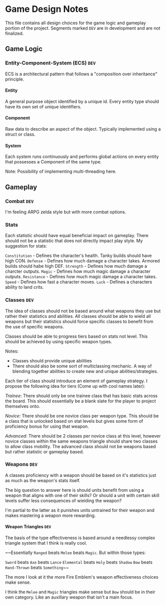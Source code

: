 # Game Design Notes

This file contains all design choices for the game logic and gameplay portion of the project. Segments marked `DEV` are in development and are not finalized.

## Game Logic

### Entity-Component-System (ECS) `DEV`

ECS is a architectural pattern that follows a "composition over inheritance" principle.

#### Entity 

A general purpose object identified by a unique id. Every entity type should have its own set of unique identifiers.

#### Component

Raw data to describe an aspect of the object. Typically implemented using a struct or class.

#### System

Each system runs continuously and performs global actions on every entity that possesses a Component of the same type.

Note: Possibility of implementing multi-threading here.

## Gameplay

### Combat `DEV`

I'm feeling ARPG zelda style but with more combat options.

### Stats

Each statistic should have equal beneficial impact on gameplay. There should not be a statistic that does not directly impact play style. My suggestion for stats:

`Constitution` - Defines the character's health. Tanky builds should have high CON.
`Defense` - Defines how much damage a character takes. Armored builds should habe high DEF.
`Strength` - Defines how much damage a charcter outputs. 
`Magic` - Defines how much magic damage a character outputs.
`Resistance` - Defines how much magic damage a character takes.
`Speed` - Defines how fast a character moves.
`Luck` - Defines a characters ability to land crits.

### Classes `DEV`

The idea of classes should not be based around what weapons they use but rather their statistics and abilities. All classes should be able to wield all weapons but their statistics should force specific classes to benefit from the use of specific weapons.

Classes should be able to progress tiers based on stats not level. This should be achieved by using specific weapon types.

Notes:
- Classes should provide unique abilities
- There should also be some sort of multiclassing mechanic. A way of blending together abilities to create new and unique abilities/strategies.

Each tier of class should introduce an element of gameplay strategy. I propose the following idea for tiers (Come up with cool names later):

*Trainee*: There should only be one trainee class that has basic stats across the board. This should essentially be a blank slate for the player to project themselves onto.

*Novice*: There should be one novice class per weapon type. This should be a class that is unlocked based on stat levels but gives some form of proficiency bonus for using that weapon.

*Advanced*: There should be 2 classes per novice class at this level, however novice classes within the same weapons triangle should share two classes to allow class mobility. The advanced class should not be weapons based but rather statistic or gameplay based. 

### Weapons `DEV`

A classes proficiency with a weapon should be based on it's statistics just as much as the weapon's stats itself.

The big question to answer here is should units benefit from using a weapon that aligns with one of their skills? Or should a unit with certain skill levels suffer less consequences of wielding the weapon?

I'm partial to the latter as it punishes units untrained for their weapon and makes mastering a weapon more rewarding.

#### Weapon Triangles `DEV`

The basis of the type effectiveness is based around a needlessy complex triangle system that I think is really cool.

~~Essentially `Ranged` beats `Melee` beats `Magic`. But within those types:

`Sword` beats `Axe` beats `Lance`
`Elemental` beats `Holy` beats `Shadow`
`Bow` beats `Hand-Thrown` beats `Something`~~

The more I look at it the more Fire Emblem's weapon effectiveness choices make sense.

I think the `Melee` and `Magic` triangles make sense but `Bow` should be in their own category. Like an auxillary weapon that isn't a main focus.


